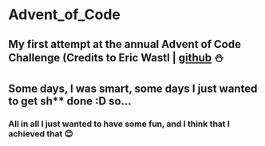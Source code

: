 # Advent_of_Code
My first attempt at the annual Advent of Code Challenge 
(Credits to Eric Wastl | [github](https://github.com/topaz) :snowman:
---

## Some days, I was smart, some days I just wanted to get sh** done :D so...
### All in all I just wanted to have some fun, and I think that I achieved that :blush:
